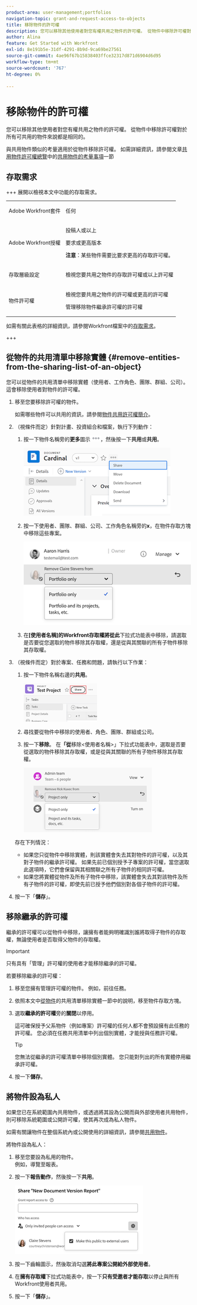 ```yaml
---
product-area: user-management;portfolios
navigation-topic: grant-and-request-access-to-objects
title: 移除物件的許可權
description: 您可以移除其他使用者對您有權共用之物件的許可權。 從物件中移除許可權對於所有可共用的物件來說都是相同的。
author: Alina
feature: Get Started with Workfront
exl-id: 8e191b5e-31df-4291-8b9d-9ca69be27561
source-git-commit: 4ae96f67b15838403ffce32317d871d6904d6d95
workflow-type: tm+mt
source-wordcount: '767'
ht-degree: 0%

---
```


# 移除物件的許可權

<!--Audited: 01/2024-->

您可以移除其他使用者對您有權共用之物件的許可權。 從物件中移除許可權對於所有可共用的物件來說都是相同的。

與共用物件類似的考量適用於從物件移除許可權。 如需詳細資訊，請參閱文章[共用物件許可權總覽](../../workfront-basics/grant-and-request-access-to-objects/sharing-permissions-on-objects-overview.md#consider)中的[共用物件的考量事項](../../workfront-basics/grant-and-request-access-to-objects/sharing-permissions-on-objects-overview.md)一節

## 存取需求

+++ 展開以檢視本文中功能的存取需求。 

<table style="table-layout:auto"> 
 <col> 
 <col> 
 <tbody> 
  <tr> 
   <td role="rowheader">Adobe Workfront套件</td> 
   <td> <p>任何 </p> </td> 
  </tr> 
  <tr> 
   <td role="rowheader">Adobe Workfront授權</td> 
   <td> <p>投稿人或以上</p> 
   <p>要求或更高版本</p>
   <p><strong>注意</strong>：某些物件需要比要求更高的存取許可權。</p>
   </td> 
  </tr> 
  <tr> 
   <td role="rowheader">存取層級設定</td> 
   <td> <p>檢視您要共用之物件的存取許可權或以上許可權</p> </td> 
  </tr> 
  <tr> 
   <td role="rowheader">物件許可權</td> 
   <td> <p>檢視您要共用之物件的許可權或更高的許可權</p> <p>管理移除物件繼承許可權的許可權</p>  </td> 
  </tr>
 </tbody> 
</table>

如需有關此表格的詳細資訊，請參閱Workfront檔案中的[存取需求](/help/quicksilver/administration-and-setup/add-users/access-levels-and-object-permissions/access-level-requirements-in-documentation.md)。

+++

## 從物件的共用清單中移除實體 {#remove-entities-from-the-sharing-list-of-an-object}

您可以從物件的共用清單中移除實體（使用者、工作角色、團隊、群組、公司）。 這會移除使用者對物件的許可權。

1. 移至您要移除許可權的物件。

   如需哪些物件可以共用的資訊，請參閱[物件共用許可權簡介](../../workfront-basics/grant-and-request-access-to-objects/sharing-permissions-on-objects-overview.md)。

1. （視條件而定）針對計畫、投資組合和檔案，執行下列動作：

   1. 按一下物件名稱旁的&#x200B;**更多**&#x200B;圖示![更多](assets/more-icon.png)，然後按一下&#x200B;**共用**&#x200B;或&#x200B;**共用**。

      ![共用](assets/share-a-document-350x160.png)

   1. 按一下使用者、團隊、群組、公司、工作角色名稱旁的&#x200B;**x**，在物件存取方塊中移除這些專案。

      ![移除許可權](assets/remove-permissions-on-portfolio.png)

   1. 在&#x200B;**[使用者名稱]的Workfront存取權將從此**&#x200B;下拉式功能表中移除，請選取是否要從您選取的物件移除其存取權，還是從與其關聯的所有子物件移除其存取權。

1. （視條件而定）對於專案、任務和問題，請執行以下作業：

   1. 按一下物件名稱右邊的&#x200B;**共用**。

      ![共用](assets/new-share-button.png)
   1. 尋找要從物件中移除的使用者、角色、團隊、群組或公司。
   1. 按一下&#x200B;**移除**。
在&#x200B;**「從**&#x200B;移除&lt;使用者名稱>」下拉式功能表中，選取是否要從選取的物件移除其存取權，或是從與其關聯的所有子物件移除其存取權。

      ![移除](assets/remove-permissions-on-project-nwe-350x479.png)

   存在下列情況：

   * 如果您只從物件中移除實體，則該實體會失去其對物件的許可權，以及其對子物件的繼承許可權。 如果先前已個別授予子專案的許可權，當您選取此選項時，它們會保留與其相關聯之所有子物件的相同許可權。
   * 如果您將實體從物件及所有子物件中移除，該實體會失去其對該物件及所有子物件的許可權，即使先前已授予他們個別對各個子物件的許可權。

1. 按一下「**儲存**」。

<!--
## Remove permissions from several objects in bulk

You can remove entities (users, job roles, teams, groups, companies) from several objects at a time when you bulk select them in a list.

>[!NOTE]
>
>You cannot view what access entities have for all the objects selected when you select them in bulk. You must know which entity you want to remove from the sharing of the objects selected before removing their permissions.

1. Go to the list of objects that you want to share.

   For information about which objects can be shared, see [Overview of sharing permissions on objects](../../workfront-basics/grant-and-request-access-to-objects/sharing-permissions-on-objects-overview.md).

1. Select several objects in the list, then click the **Share** icon ![share icon](assets/share-icon.png)at the top of the list. 
1. Type the name of the user, role, team, group, or company for which you want to remove the access in the **Edit `<Object Name>` access to** field. 
1. From the access drop-down menu, select **No Access**.

   ![remove in bulk](assets/no-access-option-removing-permissions-bulk-tasks-nwe-350x166.png)

1. In the `<User Name>`'s Workfront access will be removed from this drop-down menu, select whether you want their access to be removed just from the objects that you have selected, or from all other children objects associated with it.  
   The following scenarios exist:

   * If you remove the entity only from the object, that entity loses their permissions on the object, and their inherited permissions to the children objects. If they were previously granted permissions to the children items individually, they retain the same permissions on all children objects associated with it when you select this option.&nbsp;
   * If you remove the entity from the object and all the children objects, that entity loses their permissions to the object as well as all children objects, even when they were previously given individual permission on each child object.

   **Example:** Select whether to remove permissions to just the tasks you selected in a list, or to the issues and documents attached to the tasks as well.

   ![access](assets/remove-permissions-bulk-drop-down-for-attached-objects-nwe-350x96.png)

1. (Optional) To change permissions in bulk for several objects, select another level of sharing for the selected entity.

   For example, if they have Manage permissions, select Contribute or View instead. 

1. Click **Save**.

-->

## 移除繼承的許可權

繼承的許可權可以從物件中移除，讓擁有者能夠明確識別誰將取得子物件的存取權，無論使用者是否取得父物件的存取權。

>[!IMPORTANT]
>
>只有具有「管理」許可權的使用者才能移除繼承的許可權。

若要移除繼承的許可權：

1. 移至您擁有管理許可權的物件。 例如，前往任務。
1. 依照本文中[從物件](#remove-entities-from-the-sharing-list-of-an-object)的共用清單移除實體一節中的說明，移至物件存取方塊。
1. 選取&#x200B;**繼承的許可權**&#x200B;旁的&#x200B;**關閉**&#x200B;以停用。

   這可確保授予父系物件（例如專案）許可權的任何人都不會預設擁有此任務的許可權。 您必須在任務共用清單中列出個別實體，才能授與任務許可權。

   >[!TIP]
   >
   >您無法從繼承的許可權清單中移除個別實體。 您只能對列出的所有實體停用繼承許可權。

1. 按一下&#x200B;**儲存**。 

## 將物件設為私人

如果您已在系統範圍內共用物件，或透過將其設為公開而與外部使用者共用物件，則可移除系統範圍或公開許可權，使其再次成為私人物件。 

如需有關讓物件在整個系統內或公開使用的詳細資訊，請參閱[共用物件](../../workfront-basics/grant-and-request-access-to-objects/share-an-object.md)。

將物件設為私人：

1. 移至您要設為私用的物件。\
   例如，導覽至報表。
1. 按一下&#x200B;**報告動作**，然後按一下&#x200B;**共用**。

   ![設為私人](assets/report-permissions-make-private-nwe-350x477.png)

1. 按一下齒輪圖示，然後取消勾選&#x200B;**將此專案公開給外部使用者**。
1. 在&#x200B;**擁有存取權**&#x200B;下拉式功能表中，按一下&#x200B;**只有受邀者才能存取**&#x200B;以停止與所有Workfront使用者共用。
1. 按一下「**儲存**」。
